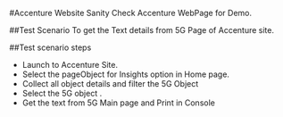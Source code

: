 #Accenture Website Sanity 
Check Accenture WebPage for Demo.

##Test Scenario 
To get the  Text details from 5G Page of Accenture site.

##Test scenario steps
* Launch to Accenture Site.
* Select the pageObject  for Insights option in Home page.
* Collect all object details and filter the 5G Object
* Select the 5G object .
* Get the text from 5G Main page and Print in Console